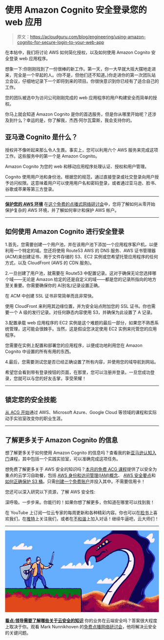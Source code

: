# 使用 Amazon Cognito 安全登录您的 web 应用

> 原文：<https://acloudguru.com/blog/engineering/using-amazon-cognito-for-secure-login-to-your-web-app>

在本帖中，我们将讨论 AWS 如何简化授权，以及如何使用 Amazon Cognito 安全登录 web 应用程序。

想象一下:你刚刚找到了一份很棒的新工作。第一天，你一大早就大摇大摆地走进来，完全是一个早起的人。(你不是，但他们还不知道。)你走进你的第一次团队站立会议，仔细地记录下一个即将到来的项目。你很快意识到你已经有了适合自己的工作。

您的团队被选中为访问公司刚刚完成的 web 应用程序的用户构建安全而简单的授权。

你马上就会知道 Amazon Cognito 是你的首选服务，但是你从哪里开始呢？还涉及到什么？幸运的是，你了解我，杰西·阿尔瓦雷斯，我会支持你的。

## 亚马逊 Cognito 是什么？

授权并不像听起来那么令人生畏。事实上，您可以利用六个 AWS 服务来完成这项工作。这些服务中的第一个是 Amazon Cognito。

Amazon Cognito 为您的 web 和移动应用程序处理认证、授权和用户管理。

Cognito 使用用户池和身份池，根据您的规范，通过直接登录或社交登录向用户授予访问权限。这意味着用户可以使用用户名和密码登录，或者通过亚马逊、脸书、谷歌或苹果等第三方登录。

* * *

**[保护您的 AWS 环境](https://get.acloudguru.com/securing-aws-environment-webinar)** 在[这个免费的点播式网络研讨会](https://get.acloudguru.com/securing-aws-environment-webinar)中，您将了解如何从零开始保护复杂的 AWS 环境，并了解如何审计和保护 AWS 帐户。

* * *

## 如何使用 Amazon Cognito 进行安全登录

1.首先，您需要创建一个用户池，并在该用户池下添加一个应用程序客户机，以便利用一个特定的域。您还将使用 Route53 AWS 的 DNS 服务、AWS 证书管理器(ACM)来创建证书、用于文件存储的 S3、EC2 实例或您希望托管应用程序的任何方式，以及 CloudFront (AWS 的 CDN 服务)。

2.一旦创建了用户池，就需要在 Route53 中配置记录。这对于确保无论您选择哪个域——无论是 Amazon 给定的还是自定义的域——都是您的记录所指向的地方至关重要。你需要确保你的 A(别名)记录设置正确。

在 ACM 中创建 SSL 证书非常简单而且非常快。

使用 CloudFront 来利用其边缘位置，并为安全站点附加您的 SSL 证书。你也需要一个 A 级的发行记录。对任何静态内容使用 S3，并确保为此设置了 A 记录。

3.配置承载 web 应用程序的 EC2 实例是这个难题的最后一部分，如果您不熟悉系统管理，这可能会很棘手。当然，这是假设您决定使用 EC2 实例来托管您的应用程序。

您需要在实例上配置和部署您的应用程序，以便成功地利用您在 Amazon Cognito 中设置的所有有用的东西。

4.最后，您需要测试您是否已经正确设置了所有内容，并使用您的域导航到网站。

希望您会看到带有登录按钮的页面，在那里，您可以注册并登录。一旦您成功登录，您就可以与您的好友击掌，享受荣耀！

* * *

## 锁定您的安全技能

[从 ACG 开始](https://acloudguru.com/pricing)通过 AWS、Microsoft Azure、Google Cloud 等领域的课程和实际动手实验室改变你的职业生涯。

* * *

## 了解更多关于 Amazon Cognito 的信息

想了解更多关于如何使用 Amazon Cognito 的信息吗？查看我的新[亚马逊认知入门](https://acloudguru.com/course/introduction-to-amazon-cognito)课程，其中包括一个实践实验室，可以准确完成这项任务。

想免费了解更多关于 AWS 安全的知识吗？[本月的免费 ACG 课程](https://acloudguru.com/blog/news/whats-free-at-acg)提供了以安全为重点的云学习自助餐，包括 [AWS 身份和访问管理(IAM)概念](https://acloudguru.com/course/aws-identity-and-access-management-iam-concepts)、 [AWS 安全要点](https://acloudguru.com/course/aws-security-essentials)和[如何正确保护 S3 桶](https://acloudguru.com/course/how-to-properly-secure-an-s3-bucket)。只需[创建一个免费账户](https://acloudguru.com/pricing)并投入其中。不需要信用卡！

您还可以深入研究以下资源，了解 AWS 安全性:

深呼吸。一步步来。你能行的！如果你想了解更多，你知道在哪里可以找到我！

在 YouTube 上订阅一位云专家的每周更新和各种精彩内容。你也可以在[脸书](https://www.facebook.com/acloudguru)上喜欢我们，在[推特](https://twitter.com/acloudguru)上关注我们，或者在[不和谐](http://discord.gg/acloudguru)上加入对话！继续牛逼吧，云大师们！

* * *

[![](img/aa563ce93b787834c7c648eaec24feaa.png)](https://go.acloudguru.com/Leaders-Cloud-Security-Webinar)

**[看点:领导需要了解哪些关于云安全的知识](https://go.acloudguru.com/Leaders-Cloud-Security-Webinar?ajs_aid=8b2cc73f-c0e0-442b-ba6d-0eb362250ebb)**
你的业务在云端安全吗？答案很大程度上取决于你。观看 Mark Nunnikhoven 的[免费点播网络研讨会](https://go.acloudguru.com/Leaders-Cloud-Security-Webinar)，他将解决云安全的关键问题。
